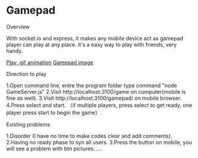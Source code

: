 # Gamepad

Overview

With socket.io and express, it makes any mobile device act as gamepad
player can play at any place.
it's a easy way to play with friends, very handy.

[Play .gif animation](readme_img/Play.gif)
[Gamepad image](readme_img/gamepad.png)

Direction to play

1.Open command line, entre the program folder type command "node GameServer.js"
2.Visit http://localhost:3100/game on cumputer(mobile is fine as well).
3.Visit http://localhost:3100/gamepad/ on mobile browser.
4.Press select and start. （if multiple players, press select to get ready, one player press start to begin the game）.


Existing problems

1.Disorder (I have no time to make codes clear and add comments).
2.Having no ready phase to syn all users.
3.Press the button on mobile, you will see a problem with btn pictures.
....
